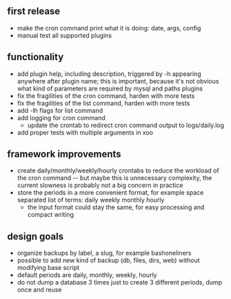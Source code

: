 first release
-------------

- make the cron command print what it is doing: date, args, config
- manual test all supported plugins

functionality
-------------

- add plugin help, including description, triggered by -h appearing anywhere after plugin name; this is important, because it's not obvious what kind of parameters are required by mysql and paths plugins
- fix the fragilities of the cron command, harden with more tests
- fix the fragilities of the list command, harden with more tests
- add -lh flags for list command
- add logging for cron command
  - update the crontab to redirect cron command output to logs/daily.log
- add proper tests with multiple arguments in xoo

framework improvements
----------------------

- create daily/monthly/weekly/hourly crontabs to reduce the workload of the cron command -- but maybe this is unnecessary complexity, the current slowness is probably not a big concern in practice
- store the periods in a more convenient format, for example space separated list of terms: daily weekly monthly hourly
  - the input format could stay the same, for easy processing and compact writing

design goals
------------

- organize backups by label, a slug, for example bashoneliners
- possible to add new kind of backup (db, files, dirs, web) without modifying base script
- default periods are daily, monthly, weekly, hourly
- do not dump a database 3 times just to create 3 different periods, dump once and reuse

